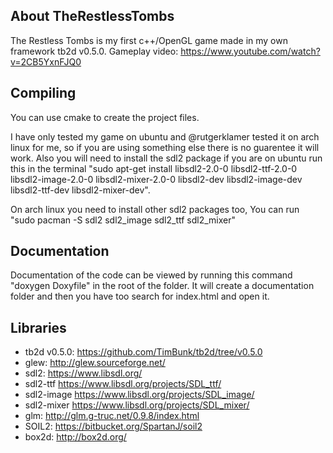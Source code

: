 ## About TheRestlessTombs
The Restless Tombs is my first c++/OpenGL game made in my own framework tb2d v0.5.0.
Gameplay video: https://www.youtube.com/watch?v=2CB5YxnFJQ0

## Compiling

You can use cmake to create the project files.

I have only tested my game on ubuntu and @rutgerklamer tested it on arch linux for me, so if you are using something else there is no guarentee it will work.
Also you will need to install the sdl2 package if you are on ubuntu run this in the terminal
"sudo apt-get install libsdl2-2.0-0 libsdl2-ttf-2.0-0 libsdl2-image-2.0-0 libsdl2-mixer-2.0-0 libsdl2-dev libsdl2-image-dev libsdl2-ttf-dev libsdl2-mixer-dev".

On arch linux you need to install other sdl2 packages too, You can run "sudo pacman -S sdl2 sdl2_image sdl2_ttf sdl2_mixer"

## Documentation

Documentation of the code can be viewed by running this command "doxygen Doxyfile" in the root of the folder.
It will create a documentation folder and then you have too search for index.html and open it.

## Libraries

- tb2d v0.5.0: <https://github.com/TimBunk/tb2d/tree/v0.5.0>
- glew: <http://glew.sourceforge.net/>
- sdl2: <https://www.libsdl.org/>
- sdl2-ttf <https://www.libsdl.org/projects/SDL_ttf/>
- sdl2-image <https://www.libsdl.org/projects/SDL_image/>
- sdl2-mixer <https://www.libsdl.org/projects/SDL_mixer/>
- glm: <http://glm.g-truc.net/0.9.8/index.html>
- SOIL2: <https://bitbucket.org/SpartanJ/soil2>
- box2d: <http://box2d.org/>